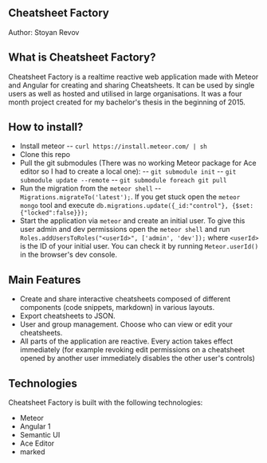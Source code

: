Cheatsheet Factory
------------------
Author: Stoyan Revov

What is Cheatsheet Factory?
---------------------------
Cheatsheet Factory is a realtime reactive web application made with Meteor and Angular for creating and sharing Cheatsheets.
It can be used by single users as well as hosted and utilised in large organisations.
It was a four month project created for my bachelor's thesis in the beginning of 2015.

How to install?
---------------
- Install meteor
-- `curl https://install.meteor.com/ | sh`
- Clone this repo
- Pull the git submodules (There was no working Meteor package for Ace editor so I had to create a local one):
-- `git submodule init`
-- `git submodule update --remote`
-- `git submodule foreach git pull`
- Run the migration from the `meteor shell`
-- `Migrations.migrateTo('latest');`. If you get stuck open the `meteor mongo` tool and execute `db.migrations.update({_id:"control"}, {$set:{"locked":false}});`
- Start the application via `meteor` and create an initial user. To give this user admin and dev permissions open the `meteor shell` and run `Roles.addUsersToRoles("<userId>", ['admin', 'dev']);` where `<userId>` is the ID of your initial user. You can check it by running `Meteor.userId()` in the browser's dev console.

Main Features
-------------
- Create and share interactive cheatsheets composed of different components (code snippets, markdown) in various layouts.
- Export cheatsheets to JSON.
- User and group management. Choose who can view or edit your cheatsheets.
- All parts of the application are reactive. Every action takes effect immediately (for example revoking edit permissions on a cheatsheet opened by another user immediately disables the other user's controls)

Technologies
------------
Cheatsheet Factory is built with the following technologies:
- Meteor
- Angular 1
- Semantic UI
- Ace Editor
- marked
